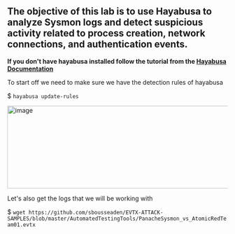## The objective of this lab is to use Hayabusa to analyze Sysmon logs and detect suspicious activity related to process creation, network connections, and authentication events.

**If you don't have hayabusa installed follow the tutorial from the [Hayabusa Documentation](/courseFiles/tools/Hayabusa.md)**


To start off we need to make sure we have the detection rules of hayabusa

$ `hayabusa update-rules`

<img width="745" height="189" alt="image" src="https://github.com/user-attachments/assets/271348e7-8d88-4962-a761-798c01e173e3" />


Let's also get the logs that we will be working with

$ `wget https://github.com/sbousseaden/EVTX-ATTACK-SAMPLES/blob/master/AutomatedTestingTools/PanacheSysmon_vs_AtomicRedTeam01.evtx`


